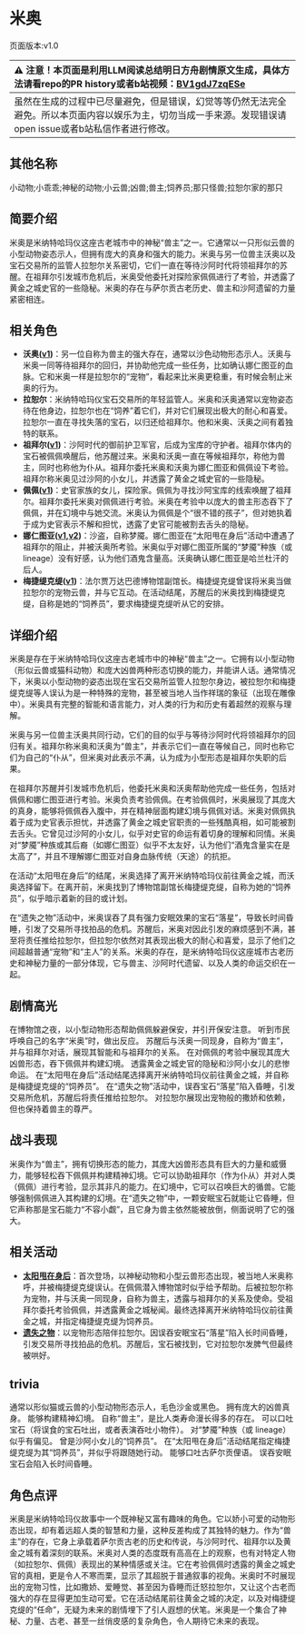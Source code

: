 # 米奥
页面版本:v1.0
 

| :warning: 注意！本页面是利用LLM阅读总结明日方舟剧情原文生成，具体方法请看repo的PR history或者b站视频：[BV1gdJ7zqESe](https://www.bilibili.com/video/BV1gdJ7zqESe/)         |
|:----------------------------|
| 虽然在生成的过程中已尽量避免，但是错误，幻觉等等仍然无法完全避免。所以本页面内容以娱乐为主，切勿当成一手来源。发现错误请open issue或者b站私信作者进行修改。|



## 其他名称
小动物;小乖乖;神秘的动物;小云兽;凶兽;兽主;饲养员;那只怪兽;拉恕尔家的那只
## 简要介绍
米奥是米纳特哈玛仪这座古老城市中的神秘“兽主”之一。它通常以一只形似云兽的小型动物姿态示人，但拥有庞大的真身和强大的能力。米奥与另一位兽主沃奥以及宝石交易所的监管人拉恕尔关系密切，它们一直在等待沙阿时代将领祖拜尔的苏醒。在祖拜尔引发城市危机后，米奥受他委托对探险家佩佩进行了考验，并透露了黄金之城史官的一些隐秘。米奥的存在与萨尔贡古老历史、兽主和沙阿遗留的力量紧密相连。
## 相关角色
-   **沃奥([v1](extended_char_wo_ao.md))**：另一位自称为兽主的强大存在，通常以沙色动物形态示人。沃奥与米奥一同等待祖拜尔的回归，并协助他完成一些任务，比如确认娜仁图亚的血脉。它和米奥一样是拉恕尔的“宠物”，看起来比米奥更稳重，有时候会制止米奥的行为。
-   **拉恕尔**：米纳特哈玛仪宝石交易所的年轻监管人。米奥和沃奥通常以宠物姿态待在他身边，拉恕尔也在“饲养”着它们，并对它们展现出极大的耐心和喜爱。拉恕尔一直在寻找失落的宝石，以归还给祖拜尔。他和米奥、沃奥之间有着独特的联系。
-   **祖拜尔([v1](extended_char_zu_bai_er.md))**：沙阿时代的御前护卫军官，后成为宝库的守护者。祖拜尔体内的宝石被佩佩唤醒后，他苏醒过来。米奥和沃奥一直在等候祖拜尔，称他为兽主，同时也称他为仆从。祖拜尔委托米奥和沃奥为娜仁图亚和佩佩设下考验。祖拜尔称米奥见过沙阿的小女儿，并透露了黄金之城史官的一些隐秘。
-   **佩佩([v1](char_4058_pepe.md))**：史官家族的女儿，探险家。佩佩为寻找沙阿宝库的线索唤醒了祖拜尔。祖拜尔委托米奥对佩佩进行考验。米奥在考验中以庞大的兽主形态吞下了佩佩，并在幻境中与她交流。米奥认为佩佩是个“很不错的孩子”，但对她执着于成为史官表示不解和担忧，透露了史官可能被割去舌头的隐秘。
-   **娜仁图亚([v1](char_4138_narant.md),[v2](../char_v3/char_4138_narant.md))**：沙盗，自称梦魇。娜仁图亚在“太阳甩在身后”活动中遭遇了祖拜尔的阻止，并被沃奥所考验。米奥似乎对娜仁图亚所属的“梦魇”种族（或 lineage）没有好感，认为他们酒鬼含量高。沃奥确认娜仁图亚是哈兰杜汗的后人。
-   **梅捷缇克缇([v1](extended_char_mei_jie_ti_ke_ti.md))**：法尔贾万达巴德博物馆副馆长。梅捷缇克缇曾误将米奥当做拉恕尔的宠物云兽，并与它互动。在活动结尾，苏醒后的米奥找到梅捷缇克缇，自称是她的“饲养员”，要求梅捷缇克缇听从它的安排。
## 详细介绍
米奥是存在于米纳特哈玛仪这座古老城市中的神秘“兽主”之一。它拥有以小型动物（形似云兽或猫科动物）和庞大凶兽两种形态切换的能力，并能讲人话。通常情况下，米奥以小型动物的姿态出现在宝石交易所监管人拉恕尔身边，被拉恕尔和梅捷缇克缇等人误认为是一种特殊的宠物，甚至被当地人当作祥瑞的象征（出现在雕像中）。米奥具有完整的智能和语言能力，对人类的行为和历史有着超然的观察与理解。

米奥与另一位兽主沃奥共同行动，它们的目的似乎与等待沙阿时代将领祖拜尔的回归有关。祖拜尔称米奥和沃奥为“兽主”，并表示它们一直在等候自己，同时也称它们为自己的“仆从”，但米奥对此表示不满，认为成为小型形态是祖拜尔失职的后果。

在祖拜尔苏醒并引发城市危机后，他委托米奥和沃奥帮助他完成一些任务，包括对佩佩和娜仁图亚进行考验。米奥负责考验佩佩。在考验佩佩时，米奥展现了其庞大的真身，能够将佩佩吞入腹中，并在精神层面构建幻境与佩佩对话。米奥对佩佩执着于成为史官表示担忧，并透露了黄金之城史官职责的一些残酷真相，如可能被割去舌头。它曾见过沙阿的小女儿，似乎对史官的命运有着切身的理解和同情。米奥对“梦魇”种族或其后裔（如娜仁图亚）似乎不太友好，认为他们“酒鬼含量实在是太高了”，并且不理解娜仁图亚对自身血脉传统（天途）的抗拒。

在活动“太阳甩在身后”的结尾，米奥选择了离开米纳特哈玛仪前往黄金之城，而沃奥选择留下。在离开前，米奥找到了博物馆副馆长梅捷缇克缇，自称为她的“饲养员”，似乎暗示着新的目的或计划。

在“遗失之物”活动中，米奥误吞了具有强力安眠效果的宝石“落星”，导致长时间昏睡，引发了交易所寻找拍品的危机。苏醒后，米奥对因此引发的麻烦感到不满，甚至将责任推给拉恕尔，但拉恕尔依然对其表现出极大的耐心和喜爱，显示了他们之间超越普通“宠物”和“主人”的关系。米奥的存在，是米纳特哈玛仪这座城市古老历史和神秘力量的一部分体现，它与兽主、沙阿时代遗留、以及人类的命运交织在一起。
## 剧情高光
在博物馆之夜，以小型动物形态帮助佩佩躲避保安，并引开保安注意。
听到市民呼唤自己的名字“米奥”时，做出反应。
苏醒后与沃奥一同现身，自称为“兽主”，并与祖拜尔对话，展现其智能和与祖拜尔的关系。
在对佩佩的考验中展现其庞大凶兽形态，吞下佩佩并构建幻境。
透露黄金之城史官的隐秘和沙阿小女儿的悲惨命运。
在“太阳甩在身后”活动结尾选择离开米纳特哈玛仪前往黄金之城，并自称是梅捷缇克缇的“饲养员”。
在“遗失之物”活动中，误吞宝石“落星”陷入昏睡，引发交易所危机，苏醒后将责任推给拉恕尔。
对拉恕尔展现出宠物般的撒娇和依赖，但也保持着兽主的尊严。
## 战斗表现
米奥作为“兽主”，拥有切换形态的能力，其庞大凶兽形态具有巨大的力量和威慑力，能够轻松吞下佩佩并构建精神幻境。它可以协助祖拜尔（作为仆从）并对人类（佩佩）进行考验，显示其非凡的能力。在幻境中，它可以召唤巨大的循兽。它能够强制佩佩进入其构建的幻境。在“遗失之物”中，一颗安眠宝石就能让它昏睡，但它声称那是宝石能力“不容小觑”，且它身为兽主依然能被放倒，侧面说明了它的强大。
## 相关活动
-   **[太阳甩在身后](../stories/act35side.md)**：首次登场，以神秘动物和小型云兽形态出现，被当地人米奥称呼，并被梅捷缇克缇误认。在佩佩潜入博物馆时似乎给予帮助。后被拉恕尔称为宠物，并与沃奥一同现身，自称为兽主，透露与祖拜尔的关系及使命。受祖拜尔委托考验佩佩，并透露黄金之城秘闻。最终选择离开米纳特哈玛仪前往黄金之城，并指定梅捷缇克缇为饲养员。
-   **[遗失之物](../stories/story_lasher_set_1.md)**：以宠物形态陪伴拉恕尔。因误吞安眠宝石“落星”陷入长时间昏睡，引发交易所寻找拍品的危机。苏醒后，宝石被找到，它对拉恕尔发脾气但最终被哄好。
## trivia
通常以形似猫或云兽的小型动物形态示人，毛色沙金或黑色。
拥有庞大的凶兽真身。
能够构建精神幻境。
自称“兽主”，是比人类寿命漫长得多的存在。
可以口吐宝石（将误食的宝石吐出，或者表演吞吐小物件）。
对“梦魇”种族（或 lineage）似乎有偏见。
曾是沙阿小女儿的“饲养员”。
在“太阳甩在身后”活动结尾指定梅捷缇克缇为其“饲养员”，并似乎将跟随她行动。
能够口吐古萨尔贡俚语。
误吞安眠宝石会陷入长时间昏睡。
## 角色点评
米奥是米纳特哈玛仪故事中一个既神秘又富有趣味的角色。它以娇小可爱的动物形态出现，却有着远超人类的智慧和力量，这种反差构成了其独特的魅力。作为“兽主”的存在，它身上承载着萨尔贡古老的历史和传说，与沙阿时代、祖拜尔以及黄金之城有着深刻的联系。米奥对人类的态度既有高高在上的观察，也有对特定人物（如拉恕尔、佩佩）表现出的某种情感或关注。它在考验佩佩时透露的黄金之城史官的真相，更是令人不寒而栗，显示了其超脱于普通叙事的视角。米奥时不时展现出的宠物习性，比如撒娇、爱睡觉、甚至因为昏睡而迁怒拉恕尔，又让这个古老而强大的存在显得更加生动可爱。它在活动结尾前往黄金之城的决定，以及对梅捷缇克缇的“任命”，无疑为未来的剧情埋下了引人遐想的伏笔。米奥是一个集合了神秘、力量、古老、甚至一丝俏皮感的复杂角色，令人期待它未来的表现。